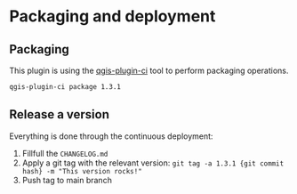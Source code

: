 # Packaging and deployment

## Packaging

This plugin is using the [qgis-plugin-ci](https://github.com/opengisch/qgis-plugin-ci/) tool to perform packaging operations.

```bash
qgis-plugin-ci package 1.3.1
```

## Release a version

Everything is done through the continuous deployment:

1. Fillfull the `CHANGELOG.md`
2. Apply a git tag with the relevant version: `git tag -a 1.3.1 {git commit hash} -m "This version rocks!"`
3. Push tag to main branch
